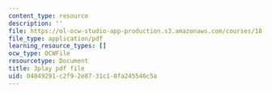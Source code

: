```yaml
---
content_type: resource
description: ''
file: https://ol-ocw-studio-app-production.s3.amazonaws.com/courses/18-01sc-single-variable-calculus-fall-2010/04849291c2f92e8731c18fa245546c5a_sRIDVAcoG5A.pdf
file_type: application/pdf
learning_resource_types: []
ocw_type: OCWFile
resourcetype: Document
title: 3play pdf file
uid: 04849291-c2f9-2e87-31c1-8fa245546c5a
---
```

